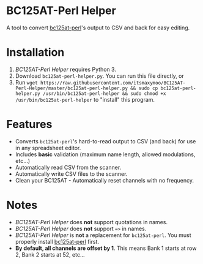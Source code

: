 # BC125AT-Perl Helper

A tool to convert [bc125at-perl](http://www.rikus.org/bc125at-perl)'s output to CSV and back for easy editing.

# Installation
1. *BC125AT-Perl Helper* requires Python 3.
2. Download `bc125at-perl-helper.py`. You can run this file directly, or
3. Run `wget https://raw.githubusercontent.com/itsmaxymoo/BC125AT-Perl-Helper/master/bc125at-perl-helper.py && sudo cp bc125at-perl-helper.py /usr/bin/bc125at-perl-helper && sudo chmod +x /usr/bin/bc125at-perl-helper` to "install" this program.

# Features
* Converts `bc125at-perl`'s hard-to-read output to CSV (and back) for use in any spreadsheet editor.
* Includes **basic** validation (maximum name length, allowed modulations, etc...)
* Automatically read CSV from the scanner.
* Automatically write CSV files to the scanner.
* Clean your BC125AT - Automatically reset channels with no frequency.

# Notes
* *BC125AT-Perl Helper* does **not** support quotations in names.
* *BC125AT-Perl Helper* does **not** support `=>` in names.
* *BC125AT-Perl Helper* is **not** a replacement for `bc125at-perl`. You must properly install [bc125at-perl](http://www.rikus.org/bc125at-perl) first.
* **By default, all channels are offset by 1**. This means Bank 1 starts at row 2, Bank 2 starts at 52, etc...